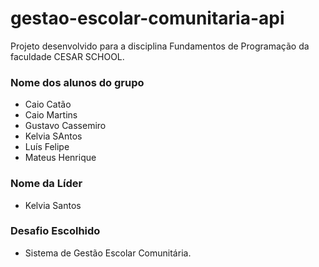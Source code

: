 # gestao-escolar-comunitaria-api
Projeto desenvolvido para a disciplina Fundamentos de Programação da faculdade CESAR SCHOOL.

### Nome dos alunos do grupo
* Caio Catão
* Caio Martins
* Gustavo Cassemiro
* Kelvia SAntos
* Luís Felipe
* Mateus Henrique

### Nome da Líder
* Kelvia Santos

### Desafio Escolhido
* Sistema de Gestão Escolar Comunitária. 
